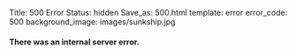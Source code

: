 Title: 500 Error
Status: hidden
Save_as: 500.html
template: error
error_code: 500
background_image: images/sunkship.jpg

#### There was an internal server error.
